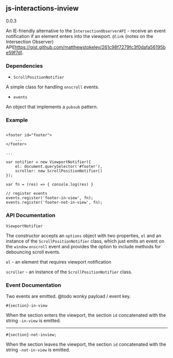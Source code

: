 ## js-interactions-inview

0.0.3

An IE-friendly alternative to the `IntersectionObserverAPI` - receive an event notification if an element enters into the viewport.  `@link` (notes on the Intersection Observer) API[https://gist.github.com/matthewstokeley/261c98f7279fc3f0dafa56195be59f7d].

### Dependencies

- `ScrollPositionNotifier`

A simple class for handling `onscroll` events.

- `events`

An object that implements a `pubsub` pattern. 

### Example

```

<footer id="footer">
    ...
</footer>

...

var notifier = new ViewportNotifier({
    el: document.querySelector('#footer'),
    scroller: new ScrollPositionNotifier()
});

var fn = (res) => { console.log(res) }

// register events
events.register('footer-in-view', fn);
events.register('footer-not-in-view', fn);

```


### API Documentation

```
ViewportNotifier
```

The constructor accepts an `options` object with two properties, `el` and an instance of the `ScrollPositionNotifier` class, which just emits an event on the `window` `onscroll` event and provides the option to include methods for debouncing scroll events. 


`el` - an element that requires viewport notification

`scroller` - an instance of the `ScrollPositionNotifier` class. 


### Event Documentation

Two events are emitted. @todo wonky payload / event key.

```
#{section}-in-view
```

When the section enters the viewport, the section `id` concatenated with the string `-in-view` is emitted.

---


```
#{section}-not-inview;
```

When the section leaves the viewport, the section `id` concatenated with the string `-not-in-view` is emitted.

